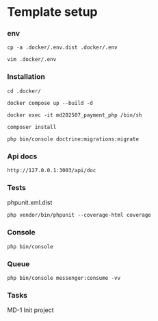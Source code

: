 # Template setup

### env
```
cp -a .docker/.env.dist .docker/.env
```
```
vim .docker/.env
```

### Installation
```
cd .docker/
```
```
docker compose up --build -d
```
```
docker exec -it md202507_payment_php /bin/sh
```
```
composer install
```
```
php bin/console doctrine:migrations:migrate
```

### Api docs
```
http://127.0.0.1:3003/api/doc
```

### Tests
phpunit.xml.dist
```
php vendor/bin/phpunit --coverage-html coverage
```

### Console
```
php bin/console
```

### Queue
```
php bin/console messenger:consume -vv
```

### Tasks

MD-1 Init project



